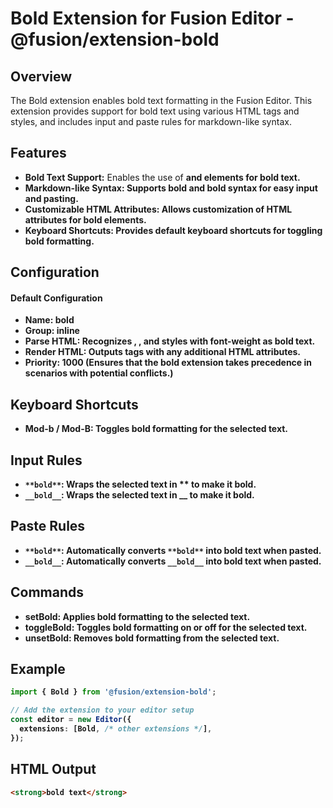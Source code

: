 # Bold Extension for Fusion Editor - @fusion/extension-bold

## Overview
The Bold extension enables bold text formatting in the Fusion Editor. This extension provides support for bold text using various HTML tags and styles, and includes input and paste rules for markdown-like syntax.

## Features
- **Bold Text Support:** Enables the use of <strong> and <b> elements for bold text.
- **Markdown-like Syntax:** Supports **bold** and __bold__ syntax for easy input and pasting.
- **Customizable HTML Attributes:** Allows customization of HTML attributes for bold elements.
- **Keyboard Shortcuts:** Provides default keyboard shortcuts for toggling bold formatting.

## Configuration
#### Default Configuration

- Name: bold
- Group: inline
- Parse HTML: Recognizes <strong>, <b>, and styles with font-weight as bold text.
- Render HTML: Outputs <strong> tags with any additional HTML attributes.
- Priority: 1000 (Ensures that the bold extension takes precedence in scenarios with potential conflicts.)

## Keyboard Shortcuts
- Mod-b / Mod-B: Toggles bold formatting for the selected text.

## Input Rules
- `**bold**`: Wraps the selected text in ** to make it bold.
- `__bold__`: Wraps the selected text in __ to make it bold.

## Paste Rules
- `**bold**`: Automatically converts `**bold**` into bold text when pasted.
- `__bold__`: Automatically converts `__bold__` into bold text when pasted.

## Commands
- **setBold:** Applies bold formatting to the selected text.
- **toggleBold:** Toggles bold formatting on or off for the selected text.
- **unsetBold:** Removes bold formatting from the selected text.

## Example
```typescript
import { Bold } from '@fusion/extension-bold';

// Add the extension to your editor setup
const editor = new Editor({
  extensions: [Bold, /* other extensions */],
});
```

## HTML Output

```html
<strong>bold text</strong>
```
